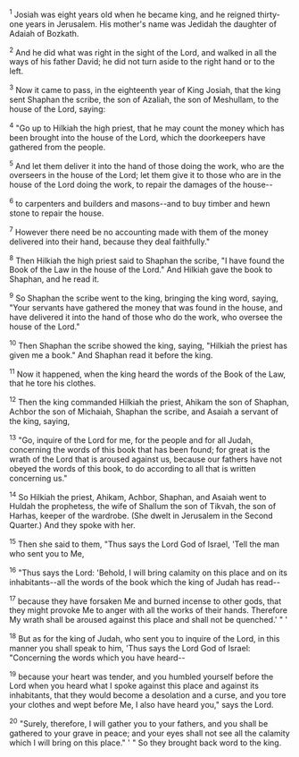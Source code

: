 <sup>1</sup> 
Josiah was eight years old when he became king, and he reigned thirty-one years in Jerusalem. His mother's name was Jedidah the daughter of Adaiah of Bozkath. 

<sup>2</sup> 
And he did what was right in the sight of the Lord, and walked in all the ways of his father David; he did not turn aside to the right hand or to the left.

<sup>3</sup> 
Now it came to pass, in the eighteenth year of King Josiah, that the king sent Shaphan the scribe, the son of Azaliah, the son of Meshullam, to the house of the Lord, saying: 

<sup>4</sup> 
"Go up to Hilkiah the high priest, that he may count the money which has been brought into the house of the Lord, which the doorkeepers have gathered from the people. 

<sup>5</sup> 
And let them deliver it into the hand of those doing the work, who are the overseers in the house of the Lord; let them give it to those who are in the house of the Lord doing the work, to repair the damages of the house-- 

<sup>6</sup> 
to carpenters and builders and masons--and to buy timber and hewn stone to repair the house. 

<sup>7</sup> 
However there need be no accounting made with them of the money delivered into their hand, because they deal faithfully." 

<sup>8</sup> 
Then Hilkiah the high priest said to Shaphan the scribe, "I have found the Book of the Law in the house of the Lord." And Hilkiah gave the book to Shaphan, and he read it. 

<sup>9</sup> 
So Shaphan the scribe went to the king, bringing the king word, saying, "Your servants have gathered the money that was found in the house, and have delivered it into the hand of those who do the work, who oversee the house of the Lord." 

<sup>10</sup> 
Then Shaphan the scribe showed the king, saying, "Hilkiah the priest has given me a book." And Shaphan read it before the king. 

<sup>11</sup> 
Now it happened, when the king heard the words of the Book of the Law, that he tore his clothes. 

<sup>12</sup> 
Then the king commanded Hilkiah the priest, Ahikam the son of Shaphan, Achbor the son of Michaiah, Shaphan the scribe, and Asaiah a servant of the king, saying, 

<sup>13</sup> 
"Go, inquire of the Lord for me, for the people and for all Judah, concerning the words of this book that has been found; for great is the wrath of the Lord that is aroused against us, because our fathers have not obeyed the words of this book, to do according to all that is written concerning us." 

<sup>14</sup> 
So Hilkiah the priest, Ahikam, Achbor, Shaphan, and Asaiah went to Huldah the prophetess, the wife of Shallum the son of Tikvah, the son of Harhas, keeper of the wardrobe. (She dwelt in Jerusalem in the Second Quarter.) And they spoke with her. 

<sup>15</sup> 
Then she said to them, "Thus says the Lord God of Israel, 'Tell the man who sent you to Me, 

<sup>16</sup> 
"Thus says the Lord: 'Behold, I will bring calamity on this place and on its inhabitants--all the words of the book which the king of Judah has read-- 

<sup>17</sup> 
because they have forsaken Me and burned incense to other gods, that they might provoke Me to anger with all the works of their hands. Therefore My wrath shall be aroused against this place and shall not be quenched.' " ' 

<sup>18</sup> 
But as for the king of Judah, who sent you to inquire of the Lord, in this manner you shall speak to him, 'Thus says the Lord God of Israel: "Concerning the words which you have heard-- 

<sup>19</sup> 
because your heart was tender, and you humbled yourself before the Lord when you heard what I spoke against this place and against its inhabitants, that they would become a desolation and a curse, and you tore your clothes and wept before Me, I also have heard you," says the Lord. 

<sup>20</sup> 
"Surely, therefore, I will gather you to your fathers, and you shall be gathered to your grave in peace; and your eyes shall not see all the calamity which I will bring on this place." ' " So they brought back word to the king.